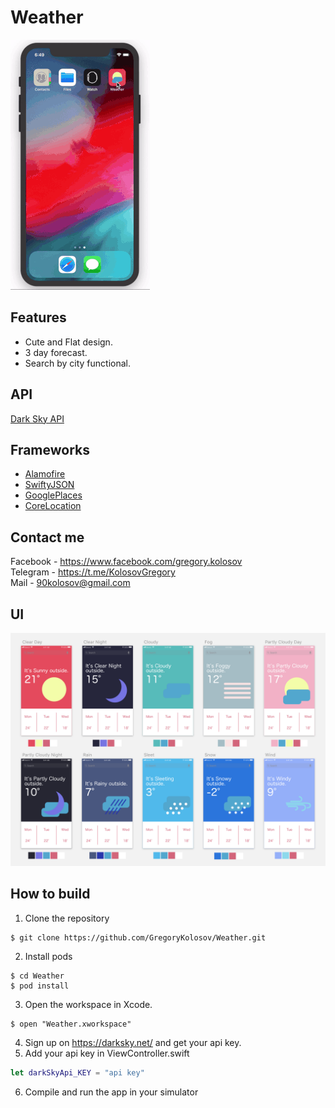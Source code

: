 # Weather
![Gif](https://github.com/GregoryKolosov/Weather/blob/master/Design/WeatherGifLittle.gif)
## Features
* Cute and Flat design.
* 3 day forecast.
* Search by city functional.
## API
[Dark Sky API](https://darksky.net/)
## Frameworks
* [Alamofire](https://cocoapods.org/pods/Alamofire)
* [SwiftyJSON](https://cocoapods.org/pods/SwiftyJSON)
* [GooglePlaces](https://developers.google.com/places/ios-sdk/autocomplete)
* [CoreLocation](https://developer.apple.com/documentation/corelocation)
## Contact me 
Facebook - https://www.facebook.com/gregory.kolosov
<br>
Telegram - https://t.me/KolosovGregory
<br>
Mail - <90kolosov@gmail.com>
## UI
![UI](https://github.com/GregoryKolosov/Weather/blob/master/Design/Weather%20Design.png)
## How to build
1. Clone the repository
```
$ git clone https://github.com/GregoryKolosov/Weather.git
```
2. Install pods
```
$ cd Weather
$ pod install
```
3. Open the workspace in Xcode.
```
$ open "Weather.xworkspace"
```
4. Sign up on <https://darksky.net/> and get your api key.
5. Add your api key in ViewController.swift
```swift
let darkSkyApi_KEY = "api key"
```
6. Compile and run the app in your simulator
